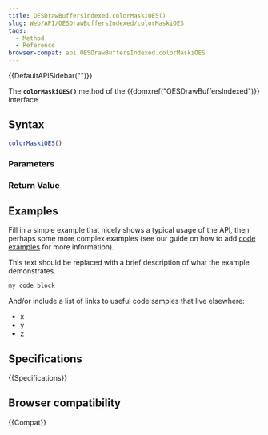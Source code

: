```yaml
---
title: OESDrawBuffersIndexed.colorMaskiOES()
slug: Web/API/OESDrawBuffersIndexed/colorMaskiOES
tags:
  - Method
  - Reference
browser-compat: api.OESDrawBuffersIndexed.colorMaskiOES
---
```

{{DefaultAPISidebar("")}}

The **`colorMaskiOES()`** method of the {{domxref("OESDrawBuffersIndexed")}} interface 

## Syntax

```js
colorMaskiOES()
```

### Parameters



### Return Value



## Examples

Fill in a simple example that nicely shows a typical usage of the API, then perhaps some more complex examples (see our guide on how to add [code examples](/en-US/docs/MDN/Contribute/Structures/Code_examples) for more information).

This text should be replaced with a brief description of what the example demonstrates.

```js
my code block
```

And/or include a list of links to useful code samples that live elsewhere:

*   x
*   y
*   z

## Specifications

{{Specifications}}

## Browser compatibility

{{Compat}}

